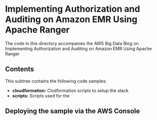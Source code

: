 # Implementing Authorization and Auditing on Amazon EMR Using Apache Ranger
The code in this directory accompanies the AWS Big Data Blog on Implementing Authorization and Auditing on Amazon EMR Using Apache Ranger

## Contents

This subtree contains the following code samples:

- **cloudformation:** Clodformation scripts to setup the stack
- **scripts:** Scripts used for the 

## Deploying the sample via the AWS Console

